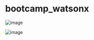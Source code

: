 # bootcamp_watsonx


![image](https://github.com/knijesh/bootcamp_watsonx/assets/8414621/dad61e9f-d9ef-4e64-a5ad-cf8fa02d5ad8)


![image](https://github.com/knijesh/bootcamp_watsonx/assets/8414621/d13c1e78-c3cf-495d-8500-08f9e4d2f9ca)

